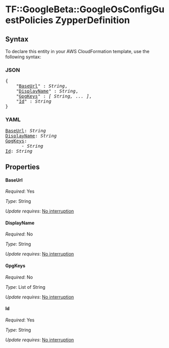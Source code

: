 # TF::GoogleBeta::GoogleOsConfigGuestPolicies ZypperDefinition

## Syntax

To declare this entity in your AWS CloudFormation template, use the following syntax:

### JSON

<pre>
{
    "<a href="#baseurl" title="BaseUrl">BaseUrl</a>" : <i>String</i>,
    "<a href="#displayname" title="DisplayName">DisplayName</a>" : <i>String</i>,
    "<a href="#gpgkeys" title="GpgKeys">GpgKeys</a>" : <i>[ String, ... ]</i>,
    "<a href="#id" title="Id">Id</a>" : <i>String</i>
}
</pre>

### YAML

<pre>
<a href="#baseurl" title="BaseUrl">BaseUrl</a>: <i>String</i>
<a href="#displayname" title="DisplayName">DisplayName</a>: <i>String</i>
<a href="#gpgkeys" title="GpgKeys">GpgKeys</a>: <i>
      - String</i>
<a href="#id" title="Id">Id</a>: <i>String</i>
</pre>

## Properties

#### BaseUrl

_Required_: Yes

_Type_: String

_Update requires_: [No interruption](https://docs.aws.amazon.com/AWSCloudFormation/latest/UserGuide/using-cfn-updating-stacks-update-behaviors.html#update-no-interrupt)

#### DisplayName

_Required_: No

_Type_: String

_Update requires_: [No interruption](https://docs.aws.amazon.com/AWSCloudFormation/latest/UserGuide/using-cfn-updating-stacks-update-behaviors.html#update-no-interrupt)

#### GpgKeys

_Required_: No

_Type_: List of String

_Update requires_: [No interruption](https://docs.aws.amazon.com/AWSCloudFormation/latest/UserGuide/using-cfn-updating-stacks-update-behaviors.html#update-no-interrupt)

#### Id

_Required_: Yes

_Type_: String

_Update requires_: [No interruption](https://docs.aws.amazon.com/AWSCloudFormation/latest/UserGuide/using-cfn-updating-stacks-update-behaviors.html#update-no-interrupt)

